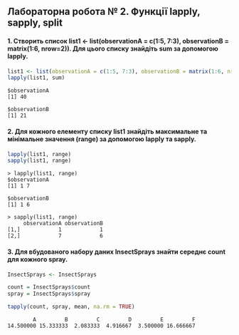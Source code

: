 ## Лабораторна робота № 2. Функції lapply, sapply, split

#### 1. Створить список list1 <- list(observationA = c(1:5, 7:3), observationB = matrix(1:6, nrow=2)). Для цього списку знайдіть sum за допомогою lapply.
``` r
list1 <- list(observationA = c(1:5, 7:3), observationB = matrix(1:6, nrow=2))
lapply(list1, sum)
```
```
$observationA
[1] 40

$observationB
[1] 21
```

#### 2. Для кожного елементу списку list1 знайдіть максимальне та мінімальне значення (range) за допомогою lapply та sapply.
``` r
lapply(list1, range)
sapply(list1, range)
```
```
> lapply(list1, range)
$observationA
[1] 1 7

$observationB
[1] 1 6

> sapply(list1, range)
     observationA observationB
[1,]            1            1
[2,]            7            6
```

#### 3. Для вбудованого набору даних InsectSprays знайти середнє count для кожного spray.
``` r
InsectSprays <- InsectSprays

count = InsectSprays$count
spray = InsectSprays$spray

tapply(count, spray, mean, na.rm = TRUE)
```
```
        A         B         C         D         E         F 
14.500000 15.333333  2.083333  4.916667  3.500000 16.666667 
```
